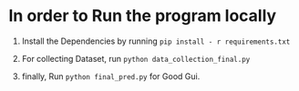 # In order to Run the program locally
1. Install the Dependencies by running
    `pip install - r requirements.txt`

2. For collecting Dataset,
    run  `python data_collection_final.py`

3. finally, Run `python final_pred.py` for Good Gui.